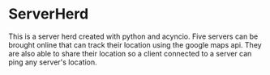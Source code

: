 # ServerHerd

This is a server herd created with python and acyncio. Five servers can be brought online
that can track their location using the google maps api. They are also able to share their location 
so a client connected to a server can ping any server's location.

